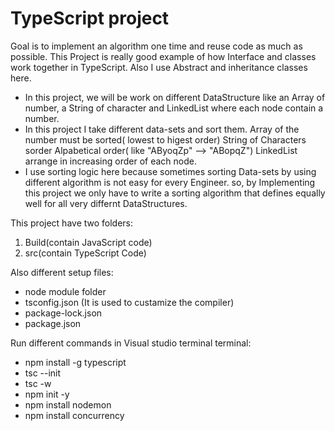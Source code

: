 # TypeScript project
Goal is to implement an algorithm one time and reuse code as much as possible.
This Project is really good example of how Interface and classes work together in TypeScript. Also I use Abstract and inheritance classes here.

* In this project, we will be work on different DataStructure like an Array of number, a String of character and LinkedList where each node contain a number.
* In this project I take different data-sets and sort them.
Array of the number must be sorted( lowest to higest order)
String of Characters sorder Alpabetical order( like "AByoqZp" --> "ABopqZ")
LinkedList arrange in increasing order of each node.
* I use sorting logic here because sometimes sorting Data-sets by using different algorithm is not easy for every Engineer.
 so, by Implementing this project we only have to write a sorting algorithm that defines equally well for all very differnt DataStructures.
 
This project have two folders:
1. Build(contain JavaScript code)
2. src(contain TypeScript Code)

Also different setup files:
* node module folder
* tsconfig.json (It is used to custamize the compiler)
* package-lock.json
* package.json

Run different commands in Visual studio terminal terminal:
* npm install -g typescript
* tsc --init
* tsc -w
* npm init -y
* npm install nodemon 
* npm install concurrency

